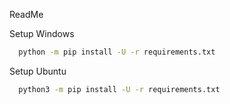 ReadMe

Setup Windows

```bash
  python -m pip install -U -r requirements.txt
```

Setup Ubuntu

```bash
  python3 -m pip install -U -r requirements.txt
```
